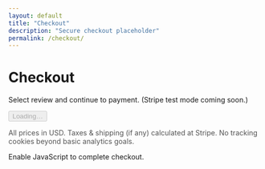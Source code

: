```yaml
---
layout: default
title: "Checkout"
description: "Secure checkout placeholder"
permalink: /checkout/
---
```


# Checkout

Select review and continue to payment. (Stripe test mode coming soon.)

<div id="checkout-summary"></div>

<button id="checkout-btn" disabled>Loading…</button>

<p style="font-size: 0.875rem; color:#555;">All prices in USD. Taxes & shipping (if any) calculated at Stripe. No tracking cookies beyond basic analytics goals.</p>

<noscript>Enable JavaScript to complete checkout.</noscript>

<script>
// Stripe integration (test mode)
const stripe = Stripe('pk_test_REPLACE_WITH_YOUR_STRIPE_PUBLISHABLE_KEY'); // Replace with actual key

const sku = getParam('sku');
const data = {
	{% for item in site.data.merch-skus %}
	'{{ item[0] }}': { title: '{{ item[1].title | escape }}', price: {{ item[1].price }}, currency: '{{ item[1].currency }}', stripe_price_id: '{{ item[1].stripe_price_id }}', type: '{{ item[1].type }}' },
	{% endfor %}
};

const summaryEl = document.getElementById('checkout-summary');
const btn = document.getElementById('checkout-btn');

if(!sku || !data[sku]){
	summaryEl.innerHTML = '<p>Unknown or missing SKU. <a href="/merchandise/">Return to merch.</a></p>';
	btn.disabled = true;
	btn.textContent = 'Unavailable';
} else {
	const item = data[sku];
	summaryEl.innerHTML = `
		<h2>${item.title}</h2>
		<ul>
			<li>Type: ${item.type}</li>
			<li>Price: $${item.price.toFixed(2)} ${item.currency}</li>
			<li>SKU: ${sku}</li>
		</ul>
		<p><em>Shipping and tax calculated at checkout.</em></p>
	`;
	btn.disabled = false;
	btn.textContent = 'Proceed to Payment';
	btn.addEventListener('click', async () => {
		if (window.plausible) window.plausible('buy_now', {props: {sku: sku}});
		try {
			const response = await fetch('/.netlify/functions/create-checkout-session', {
				method: 'POST',
				headers: { 'Content-Type': 'application/json' },
				body: JSON.stringify({ sku: sku, price_id: item.stripe_price_id })
			});
			const session = await response.json();
			if (session.error) {
				alert('Error: ' + session.error);
				return;
			}
			const result = await stripe.redirectToCheckout({ sessionId: session.id });
			if (result.error) {
				alert(result.error.message);
			}
		} catch (error) {
			console.error('Error:', error);
			alert('Checkout failed. Please try again.');
		}
	});
}
</script>
